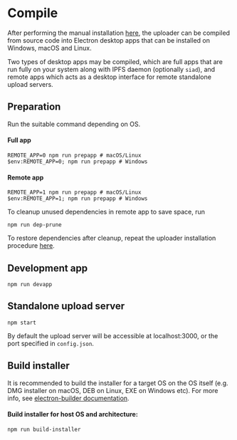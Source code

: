 # Compile

After performing the manual installation [here](https://github.com/oneloveipfs/ipfsVideoUploader/blob/master/docs/Installation.md), the uploader can be compiled from source code into Electron desktop apps that can be installed on Windows, macOS and Linux.

Two types of desktop apps may be compiled, which are full apps that are run fully on your system along with IPFS daemon (optionally `siad`), and remote apps which acts as a desktop interface for remote standalone upload servers.

## Preparation

Run the suitable command depending on OS.

#### Full app
```
REMOTE_APP=0 npm run prepapp # macOS/Linux
$env:REMOTE_APP=0; npm run prepapp # Windows
```

#### Remote app
```
REMOTE_APP=1 npm run prepapp # macOS/Linux
$env:REMOTE_APP=1; npm run prepapp # Windows
```

To cleanup unused dependencies in remote app to save space, run
```
npm run dep-prune
```

To restore dependencies after cleanup, repeat the uploader installation procedure [here](https://github.com/oneloveipfs/ipfsVideoUploader/blob/master/docs/Installation.md#uploader-installation).

## Development app
```
npm run devapp
```

## Standalone upload server
```
npm start
```
By default the upload server will be accessible at localhost:3000, or the port specified in `config.json`.

## Build installer

It is recommended to build the installer for a target OS on the OS itself (e.g. DMG installer on macOS, DEB on Linux, EXE on Windows etc). For more info, see [electron-builder documentation](https://www.electron.build/multi-platform-build).

#### Build installer for host OS and architecture:
```
npm run build-installer
```
